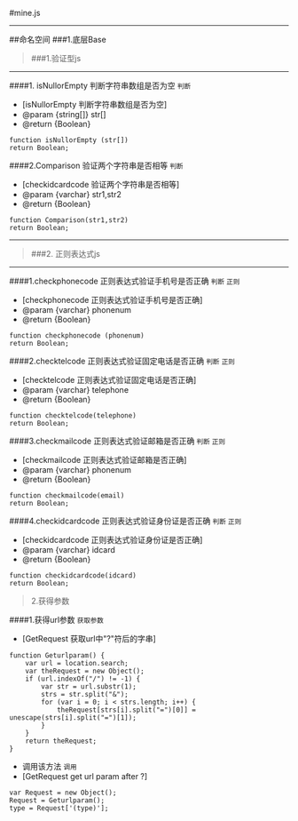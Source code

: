 #mine.js
***
##命名空间
###1.底层Base

> ###1.验证型js

***

####1. isNullorEmpty 判断字符串数组是否为空 
`判断`

* [isNullorEmpty 判断字符串数组是否为空]
* @param {string[]} str[]
* @return {Boolean}
```
function isNullorEmpty (str[])
return Boolean;
```


####2.Comparison 验证两个字符串是否相等
`判断`

* [checkidcardcode 验证两个字符串是否相等]
* @param {varchar} str1,str2
* @return {Boolean}
```
function Comparison(str1,str2)
return Boolean;
```

***
> ###2. 正则表达式js

***

####1.checkphonecode 正则表达式验证手机号是否正确
 `判断` `正则`

* [checkphonecode 正则表达式验证手机号是否正确]
* @param {varchar} phonenum
* @return {Boolean}
```
function checkphonecode (phonenum) 
return Boolean;
```

####2.checktelcode 正则表达式验证固定电话是否正确
 `判断` `正则`

* [checktelcode 正则表达式验证固定电话是否正确]
* @param {varchar} telephone
* @return {Boolean}
```
function checktelcode(telephone)
return Boolean;
```

####3.checkmailcode 正则表达式验证邮箱是否正确
 `判断` `正则`

* [checkmailcode 正则表达式验证邮箱是否正确]
* @param {varchar} phonenum
* @return {Boolean}
```
function checkmailcode(email)
return Boolean;
```

####4.checkidcardcode 正则表达式验证身份证是否正确
 `判断` `正则`

* [checkidcardcode 正则表达式验证身份证是否正确]
* @param {varchar} idcard
* @return {Boolean}
```
function checkidcardcode(idcard)
return Boolean;
```



> 2.获得参数

####1.获得url参数
`获取参数 `
* [GetRequest 获取url中"?"符后的字串]
```
function Geturlparam() {
    var url = location.search;
    var theRequest = new Object();
    if (url.indexOf("/") != -1) {
        var str = url.substr(1);
        strs = str.split("&");
        for (var i = 0; i < strs.length; i++) {
            theRequest[strs[i].split("=")[0]] = unescape(strs[i].split("=")[1]);
        }
    }
    return theRequest;
}
```

* 调用该方法
 `调用 `
 * [GetRequest get url param after ?]
```
var Request = new Object();
Request = Geturlparam();
type = Request['(type)'];
```